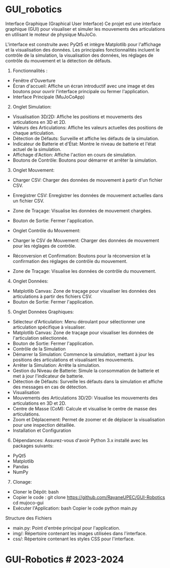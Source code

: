 # GUI_robotics
Interface Graphique (Graphical User Interface)
Ce projet est une interface graphique (GUI) pour visualiser et simuler les mouvements des articulations en utilisant le moteur de physique MuJoCo. 

L'interface est construite avec PyQt5 et intègre Matplotlib pour l'affichage et la visualisation des données. Les principales fonctionnalités incluent le contrôle de la simulation, la visualisation des données, les réglages de contrôle du mouvement et la détection de défauts.

1) Fonctionnalités :

- Fenêtre d'Ouverture
- Écran d'accueil: Affiche un écran introductif avec une image et des boutons pour ouvrir l'interface principale ou fermer l'application.
- Interface Principale (MuJoCoApp)

2) Onglet Simulation:

- Visualisation 3D/2D: Affiche les positions et mouvements des articulations en 3D et 2D.
- Valeurs des Articulations: Affiche les valeurs actuelles des positions de chaque articulation.
- Détection de Défauts: Surveille et affiche les défauts de la simulation.
- Indicateur de Batterie et d'État: Montre le niveau de batterie et l'état actuel de la simulation.
- Affichage d'Action: Affiche l'action en cours de simulation.
- Boutons de Contrôle: Boutons pour démarrer et arrêter la simulation.
  
3) Onglet Mouvement:

- Charger CSV: Charger des données de mouvement à partir d'un fichier CSV.
- Enregistrer CSV: Enregistrer les données de mouvement actuelles dans un fichier CSV.
- Zone de Traçage: Visualise les données de mouvement chargées.
- Bouton de Sortie: Fermer l'application.
- Onglet Contrôle du Mouvement:

- Charger le CSV de Mouvement: Charger des données de mouvement pour les réglages de contrôle.
- Réconversion et Confirmation: Boutons pour la réconversion et la confirmation des réglages de contrôle du mouvement.
- Zone de Traçage: Visualise les données de contrôle du mouvement.

4) Onglet Données:

- Matplotlib Canvas: Zone de traçage pour visualiser les données des articulations à partir des fichiers CSV.
- Bouton de Sortie: Fermer l'application.
  
5) Onglet Données Graphiques:

- Sélecteur d'Articulation: Menu déroulant pour sélectionner une articulation spécifique à visualiser.
- Matplotlib Canvas: Zone de traçage pour visualiser les données de l'articulation sélectionnée.
- Bouton de Sortie: Fermer l'application.
- Contrôle de la Simulation
- Démarrer la Simulation: Commence la simulation, mettant à jour les positions des articulations et visualisant les mouvements.
- Arrêter la Simulation: Arrête la simulation.
- Gestion du Niveau de Batterie: Simule la consommation de batterie et met à jour l'indicateur de batterie.
- Détection de Défauts: Surveille les défauts dans la simulation et affiche des messages en cas de détection.
- Visualisation
- Mouvements des Articulations 3D/2D: Visualise les mouvements des articulations en 3D et 2D.
- Centre de Masse (CoM): Calcule et visualise le centre de masse des articulations.
- Zoom et Déplacement: Permet de zoomer et de déplacer la visualisation pour une inspection détaillée.
- Installation et Configuration
  
6) Dépendances: Assurez-vous d'avoir Python 3.x installé avec les packages suivants:
   
- PyQt5
- Matplotlib
- Pandas
- NumPy

7) Clonage:
   
- Cloner le Dépôt: bash
- Copier le code : git clone https://github.com/RayaneUPEC/GUI-Robotics
cd mujoco-gui
- Exécuter l'Application: bash
Copier le code
python main.py

Structure des Fichiers

- main.py: Point d'entrée principal pour l'application.
- img/: Répertoire contenant les images utilisées dans l'interface.
- css/: Répertoire contenant les styles CSS pour l'interface.

# GUI-Robotics # 2023-2024
